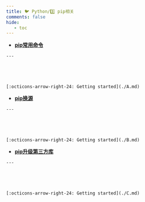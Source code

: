 ```yaml
---
title: 🐦 Python/3️⃣ pip相关
comments: false
hide:
   - toc
---
```


<div class="grid cards index-info" markdown>

-    __[pip常用命令](./A.md)__

	---

	

	

	[:octicons-arrow-right-24: Getting started](./A.md)

-    __[pip换源](./B.md)__

	---

	

	

	[:octicons-arrow-right-24: Getting started](./B.md)

-    __[pip升级第三方库](./C.md)__

	---

	

	

	[:octicons-arrow-right-24: Getting started](./C.md)

</div>
